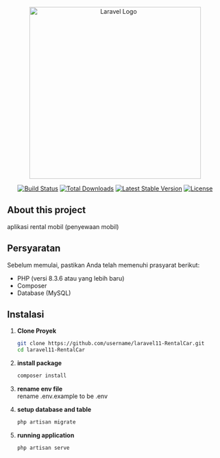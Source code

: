 <p align="center"><a href="https://laravel.com" target="_blank"><img src="https://raw.githubusercontent.com/laravel/art/master/logo-lockup/5%20SVG/2%20CMYK/1%20Full%20Color/laravel-logolockup-cmyk-red.svg" width="400" alt="Laravel Logo"></a></p>

<p align="center">
<a href="https://github.com/laravel/framework/actions"><img src="https://github.com/laravel/framework/workflows/tests/badge.svg" alt="Build Status"></a>
<a href="https://packagist.org/packages/laravel/framework"><img src="https://img.shields.io/packagist/dt/laravel/framework" alt="Total Downloads"></a>
<a href="https://packagist.org/packages/laravel/framework"><img src="https://img.shields.io/packagist/v/laravel/framework" alt="Latest Stable Version"></a>
<a href="https://packagist.org/packages/laravel/framework"><img src="https://img.shields.io/packagist/l/laravel/framework" alt="License"></a>
</p>

## About this project

aplikasi rental mobil (penyewaan mobil)

## Persyaratan

Sebelum memulai, pastikan Anda telah memenuhi prasyarat berikut:

-   PHP (versi 8.3.6 atau yang lebih baru)
-   Composer
-   Database (MySQL)

## Instalasi

1. **Clone Proyek**
    ```bash
    git clone https://github.com/username/laravel11-RentalCar.git
    cd laravel11-RentalCar
    ```
2. **install package**
    ```bash
    composer install
    ```
3. **rename env file**
   <br> rename .env.example to be .env

4. **setup database and table**
    ```bash
    php artisan migrate
    ```
5. **running application**
    ```bash
    php artisan serve
    ```
